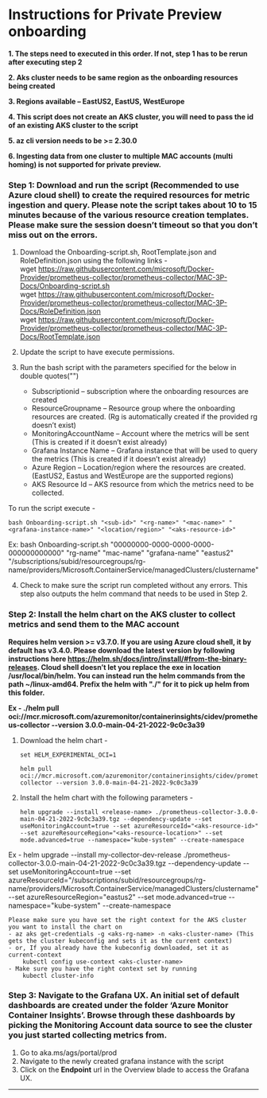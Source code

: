 # Instructions for Private Preview onboarding

**1. The steps need to executed in this order. If not, step 1 has to be rerun after executing step 2**

**2. Aks cluster needs to be same region as the onboarding resources being created**

**3. Regions available – EastUS2, EastUS, WestEurope**

**4. This script does not create an AKS cluster, you will need to pass the id of an existing AKS cluster to the script**

**5. az cli version needs to be >= 2.30.0**

**6. Ingesting data from one cluster to multiple MAC accounts (multi homing) is not supported for private preview.**

### **Step 1**: Download and run the script (Recommended to use Azure cloud shell) to create the required resources for metric ingestion and query. Please note the script takes about 10 to 15 minutes because of the various resource creation templates. Please make sure the session doesn’t timeout so that you don’t miss out on the errors. 
1.	Download the Onboarding-script.sh, RootTemplate.json and RoleDefinition.json using the following links -  
wget https://raw.githubusercontent.com/microsoft/Docker-Provider/prometheus-collector/prometheus-collector/MAC-3P-Docs/Onboarding-script.sh  
wget https://raw.githubusercontent.com/microsoft/Docker-Provider/prometheus-collector/prometheus-collector/MAC-3P-Docs/RoleDefinition.json  
wget https://raw.githubusercontent.com/microsoft/Docker-Provider/prometheus-collector/prometheus-collector/MAC-3P-Docs/RootTemplate.json

2.	Update the script to have execute permissions. 
3.	Run the bash script with the parameters specified for the below in double quotes("")
    - Subscriptionid – subscription where the onboarding resources are created
    - ResourceGroupname – Resource group where the onboarding resources are created. (Rg is automatically created if the provided rg doesn’t exist)
    - MonitoringAccountName – Account where the metrics will be sent (This is created if it doesn’t exist already)
    - Grafana Instance Name – Grafana instance that will be used to query the metrics (This is created if it doesn’t exist already)
    - Azure Region – Location/region where the resources are created. (EastUS2, Eastus and WestEurope are the supported regions)
    - AKS Resource Id – AKS resource from which the metrics need to be collected.

To run the script execute - 

    bash Onboarding-script.sh "<sub-id>" "<rg-name>" "<mac-name>" "<grafana-instance-name>" "<location/region>" "<aks-resource-id>"

Ex: bash Onboarding-script.sh "00000000-0000-0000-0000-000000000000" "rg-name" "mac-name" "grafana-name" "eastus2" "/subscriptions/subid/resourcegroups/rg-name/providers/Microsoft.ContainerService/managedClusters/clustername"


4.	Check to make sure the script run completed without any errors. This step also outputs the helm command that needs to be used in Step 2.


### **Step 2**: Install the helm chart on the AKS cluster to collect metrics and send them to the MAC account

**Requires helm version  >= v3.7.0. If you are using Azure cloud shell, it by default has v3.4.0. Please download the latest version by following instructions here https://helm.sh/docs/intro/install/#from-the-binary-releases.
Cloud shell doesn’t let you replace the exe in location /usr/local/bin/helm.
You can instead run the helm commands from the path ~/linux-amd64. Prefix the helm with "./" for it to pick up helm from this folder.**

**Ex - ./helm pull oci://mcr.microsoft.com/azuremonitor/containerinsights/cidev/prometheus-collector --version 3.0.0-main-04-21-2022-9c0c3a39**

1.	Download the helm chart - 

        set HELM_EXPERIMENTAL_OCI=1

        helm pull oci://mcr.microsoft.com/azuremonitor/containerinsights/cidev/prometheus-collector --version 3.0.0-main-04-21-2022-9c0c3a39

2.  Install the helm chart with the following parameters  -
    
        helm upgrade --install <release-name> ./prometheus-collector-3.0.0-main-04-21-2022-9c0c3a39.tgz --dependency-update --set useMonitoringAccount=true --set azureResourceId="<aks-resource-id>" --set azureResourceRegion="<aks-resource-location>" --set mode.advanced=true --namespace="kube-system" --create-namespace


Ex - helm upgrade --install my-collector-dev-release ./prometheus-collector-3.0.0-main-04-21-2022-9c0c3a39.tgz --dependency-update --set useMonitoringAccount=true --set azureResourceId="/subscriptions/subid/resourcegroups/rg-name/providers/Microsoft.ContainerService/managedClusters/clustername" --set azureResourceRegion="eastus2" --set mode.advanced=true --namespace="kube-system" --create-namespace

    Please make sure you have set the right context for the AKS cluster you want to install the chart on
    - az aks get-credentials -g <aks-rg-name> -n <aks-cluster-name> (This gets the cluster kubeconfig and sets it as the current context)
    - or, If you already have the kubeconfig downloaded, set it as current-context 
        kubectl config use-context <aks-cluster-name>
    - Make sure you have the right context set by running
        kubectl cluster-info


### **Step 3**: Navigate to the Grafana UX. An initial set of default dashboards are created under the folder  ‘Azure Monitor Container Insights’. Browse through these dashboards by picking the Monitoring Account data source to see the cluster you just started collecting metrics from.

1. Go to aka.ms/ags/portal/prod
2. Navigate to the newly created grafana instance with the script
3. Click on the **Endpoint** url in the Overview blade to access the Grafana UX.
--------------------------------------